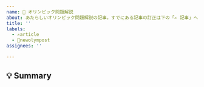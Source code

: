 ```yaml
---
name: 🏅 オリンピック問題解説
about: あたらしいオリンピック問題解説の記事。すでにある記事の訂正は下の「✍ 記事」へ
title: ''
labels:
  - ✍article
  - 🏅newolympost
assignees: ''

---
```


<!--
Issueありがとうございます!
まず初めに, Issueの重複を避けるために, そのIssueが既に報告されていないか確認してください.
-->

<!--
【タイトルについて】
このIssueのタイトルは
(大会略称)(年号)(R+ラウンド番号(あれば))-(問題番号) (問題名)
にしてください。
正しく入力された場合、自動的に空白記事が作成され、リンクがコメントされます。

正しい例) JOL2017-3 モンゴル語
正しい例) UKLO2021R1-3 ワアマ語

誤った例) JOL2017-3モンゴル語
誤った例) JOL-2017-3 モンゴル語
誤った例) モンゴル語 JOL2017-3
誤った例) UKLO20211-3 ワアマ語
誤った例) UKLO2021-1-3 ワアマ語
誤った例) UKLO2021Round1-3 ワアマ語
-->

## 💡 Summary

<!-- 何を書いてほしいか，どの記事が間違っているかを簡単にまとめてください -->
